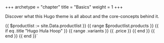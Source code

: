 +++
archetype = "chapter"
title = "Basics"
weight = 1
+++

Discover what this Hugo theme is all about and the core-concepts behind it.

{{ $productlist := site.Data.productlist }}
{{ range $productlist.products }}
  {{ if eq .title "Hugo Hula Hoop" }}
    {{ range .variants }}
      {{ .price }}
    {{ end }}
  {{ end }}
{{ end }}`